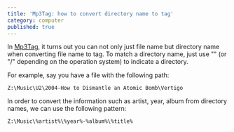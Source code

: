 ```yaml
---
title: 'Mp3Tag: how to convert directory name to tag'
category: computer
published: true
---
```

In [Mp3Tag](https://www.mp3tag.de/en/), it turns out you can not only just file name but directory name when converting file name to tag. To match a directory name, just use "\" (or "/" depending on the operation system) to indicate a directory.

For example, say you have a file with the following path:

`Z:\Music\U2\2004-How to Dismantle an Atomic Bomb\Vertigo`

In order to convert the information such as artist, year, album from directory names, we can use the following pattern:

`Z:\Music\%artist%\%year%-%album%\%title%`
